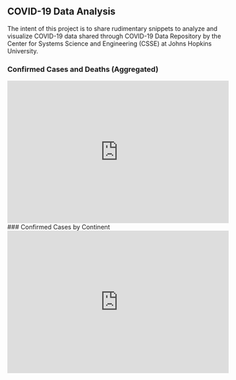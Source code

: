 ## COVID-19 Data Analysis

The intent of this project is to share rudimentary snippets to analyze and visualize COVID-19 data shared through COVID-19 Data Repository by the Center for Systems Science and Engineering (CSSE) at Johns Hopkins University.

### Confirmed Cases and Deaths (Aggregated)
<style>
.graph {
  position: relative;
  width: 100%;
  padding-top: 64.28%;
  overflow: hidden;
}
.graph-iframe {
  position: absolute;
  top: 0;
  left: 0;
  bottom: 0;
  right: 0;
  width: 100%;
  height: 100%;
}
</style>
<div class="graph">
  <iframe class="graph-iframe"
          src="https://umairacheema.github.io/covid-19/interactive_plots/confirmed-deaths-world.html" frameborder="0"></iframe>
</div>
### Confirmed Cases by Continent
<div class="graph">
  <iframe class="graph-iframe"
          src="https://umairacheema.github.io/covid-19/interactive_plots/confirmed-continents.html" frameborder="0"></iframe>
</div>
